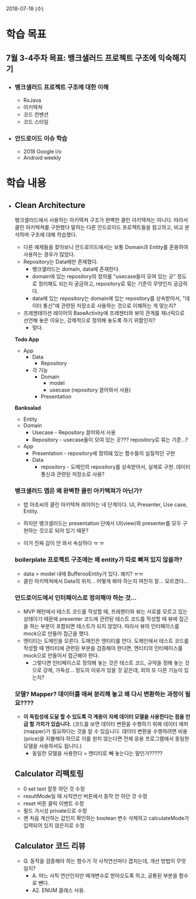 2018-07-18 (수)

# 학습 목표

## 7월 3-4주차 목표: 뱅크샐러드 프로젝트 구조에 익숙해지기

- ### 뱅크샐러드 프로젝트 구조에 대한 이해

  - RxJava
  - 아키텍쳐
  - 코드 컨벤션
  - 코드 스타일

- ### 안드로이드 이슈 학습

  - 2018 Google i/o
  - Android weekly

# 학습 내용

- ## Clean Architecture

  뱅크샐러드에서 사용하는 아키텍쳐 구조가 완벽한 클린 아키텍쳐는 아니다. 따라서 클린 아키텍쳐를 구현했다 말하는 다른 안드로이드 프로젝트들을 참고하고, 비교 분석하며 구조에 대해 학습했다.

  - 다른 예제들을 찾아보니 안드로이드에서는 보통 Domain과 Entity를 혼용하여 사용하는 경우가 많았다.
  - Repository는 Data에만 존재했다.
    - 뱅크샐러드는 domain, data에 존재한다.
    - domain에 있는 repository의 정의를 "usecase들이 모여 있는 곳" 정도로 정리해도 되는지 궁금하고, repository로 묶는 기준이 무엇인지 궁금하다.
    - data에 있는 repository는 domain에 있는 repository를 상속받아서, "데이터 통신"에 관련된 저장소로 사용하는 것으로 이해하는 게 맞는지?
  - 프레젠테이션 레이어의 BaseActivity에 프레젠터와 뷰의 관계를 제너릭으로 선언해 놓은 이유는, 강제적으로 정의해 놓도록 하기 위함인지?
    - 맞다.

  

  **Todo App**

  - App
    - Data
      - Repository
    - 각 기능
      - Domain
        - model
        - usecase (repository 끌어와서 사용)
      - Presentation

  

  **Banksalad**

  - Entity
  - Domain
    - Usecase - Repository 끌어와서 사용
    - Repository - usecase들이 모여 있는 곳??? repository로 묶는 기준...?
  - App
    - Presentation - repository에 정의돼 있는 함수들의 실질적인 구현
    - Data
      - repository - 도메인의 repository를 상속받아서, 실제로 구현. 데이터 통신과 관련된 저장소로 사용?

  

  ### 뱅크샐러드 앱은 왜 완벽한 클린 아키텍쳐가 아닌가?

  - 밥 아조씨의 클린 아키텍쳐 레이어는 네 단계이다. UI, Presenter, Use case, Entity.

  - 하지만 뱅크샐러드는 presentation 단에서 UI(view)와 presenter를 모두 구현하는 것으로 되어 있기 때문?
  - 이거 진짜 감이 안 와서 속상하다 ㅠ ㅠ

  ### boilerplate 프로젝트 구조에는 왜 entity가 따로 빠져 있지 않을까?

  - data > model 내에 BufferooEntity가 있다. 왜지? ㅠㅠ
  - 클린 아키텍쳐에서 Data의 위치... 어떻게 봐야 하는지 여전히 잘... 모르겠다...

  ### 안드로이드에서 인터페이스로 정의해야 하는 것...

  - MVP 패턴에서 테스트 코드를 작성할 때, 프레젠터와 뷰는 서로를 모르고 있는 상태이기 때문에 presenter 코드에 관련된 테스트 코드를 작성할 때 뷰에 접근을 하는 부분이 포함되면 테스트가 되지 않았다. 따라서 뷰의 인터페이스를 mock으로 만들어 접근을 했다.
  - 엔티티는 도메인을 모른다. 도메인은 엔티티를 안다. 도메인에서 테스트 코드를 작성할 때 엔티티에 관련된 부분을 검증해야 한다면, 엔티티의 인터페이스를 mock으로 만들어서 접근해야 한다.
    - 그렇다면 인터페이스로 정의해 놓는 것은 테스트 코드, 규약을 정해 놓는 것으로 강제, 가독성... 정도의 이유가 있을 것 같은데, 외의 또 다른 기능이 있는지?

  ### 모델? Mapper? 데이터를 애써 분리해 놓고 왜 다시 변환하는 과정이 필요????

  - **이 독립성에 도달 할 수 있도록 각 계층이 자체 데이터 모델을 사용한다는 점을 언급 할 가치가 있습니다.** (코드를 보면 데이터 변환을 수행하기 위해 데이터 매퍼(mapper)가 필요하다는 것을 알 수 있습니다. 데이터 변환을 수행하려면 비용(price)을 지불해야 하므로 이를 원치 않는다면 전체 응용 프로그램에서 동일한 모델을 사용하셔도 됩니다.)
    - 동일한 모델을 사용한다 = 엔티티로 빼 놓는다는 말인가?????

  

  ## Calculator 리팩토링

  - 0 set text 잘못 하던 것 수정
  - resultMode일 때 사칙연산 버튼에서 동작 안 하던 것 수정
  - reset 버튼 클릭 이벤트 수정
  - 필드 가시성 private으로 수정
  - 맨 처음 계산하는 값인지 확인하는 boolean 변수 삭제하고 calculateMode가 입력되어 있지 않은지로 수정

  ## Calculator 코드 리뷰

  - Q. 동작을 검증해야 하는 함수가 각 사칙연산마다 겹치는데, 개선 방법이 무엇일지?
    - A. 어느 사칙 연산인지만 매개변수로 받아오도록 하고, 공통된 부분을 함수로 뺀다.
    - A2. ENUM 클래스 사용.
